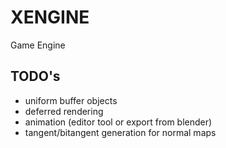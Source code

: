 # XENGINE
Game Engine

## TODO's
- uniform buffer objects
- deferred rendering
- animation (editor tool or export from blender)
- tangent/bitangent generation for normal maps

